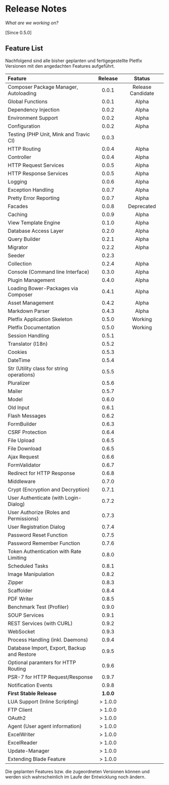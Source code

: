 # Release Notes

_What are we working on?_

[Since 0.5.0]

## Feature List

Nachfolgend sind alle bisher geplanten und fertigegestellte Pletfix Versionen mit den angedachten Features aufgeführt.    

| Feature  | Release | Status |
|:---------|:-------:|:------:|
| Composer Package Manager, Autoloading | 0.0.1 | Release Candidate |
| Global Functions |  0.0.1 | Alpha |
| Dependency Injection | 0.0.2 | Alpha | 
| Environment Support | 0.0.2 | Alpha |
| Configuration | 0.0.2 | Alpha |
| Testing (PHP Unit, Mink and Travic CI) | 0.0.3 | |
| HTTP Routing | 0.0.4 | Alpha |
| Controller | 0.0.4 | Alpha |
| HTTP Request Services | 0.0.5 | Alpha |
| HTTP Response Services | 0.0.5 | Alpha |
| Logging | 0.0.6 | Alpha |
| Exception Handling | 0.0.7 | Alpha |
| Pretty Error Reporting |  0.0.7 | Alpha |
| Facades | 0.0.8 | Deprecated |
| Caching | 0.0.9 | Alpha |
| View Template Engine | 0.1.0 | Alpha |
| Database Access Layer | 0.2.0 | Alpha |
| Query Builder |  0.2.1 | Alpha |
| Migrator | 0.2.2 | Alpha |
| Seeder | 0.2.3 | |
| Collection | 0.2.4 | Alpha |
| Console (Command line Interface) | 0.3.0 | Alpha | 
| Plugin Management | 0.4.0 | Alpha |
| Loading Bower-Packages via Composer | 0.4.1 | Alpha | 
| Asset Management | 0.4.2 | Alpha |
| Markdown Parser | 0.4.3 | Alpha |
| Pletfix Application Skeleton | 0.5.0 | Working |
| Pletfix Documentation | 0.5.0 | Working |
| Session Handling | 0.5.1 | |
| Translator (l18n) | 0.5.2 | |
| Cookies | 0.5.3 | |
| DateTime | 0.5.4 | |
| Str (Utility class for string operations) | 0.5.5 | | 
| Pluralizer | 0.5.6 | |
| Mailer | 0.5.7 | |
| Model | 0.6.0 | |
| Old Input | 0.6.1 | |
| Flash Messages | 0.6.2 | |
| FormBuilder| 0.6.3 | |
| CSRF Protection | 0.6.4 | |
| File Upload | 0.6.5 | |
| File Download | 0.6.5 | |
| Ajax Request | 0.6.6 | |
| FormValidator| 0.6.7 | |
| Redirect for HTTP Response | 0.6.8 | |
| Middleware | 0.7.0 | |
| Crypt (Encryption and Decryption) | 0.7.1 | |
| User Authenticate (with Login-Dialog) | 0.7.2 | |
| User Authorize (Roles and Permissions) | 0.7.3 | |
| User Registration Dialog | 0.7.4 | |
| Password Reset Function | 0.7.5 | |
| Password Remember Function | 0.7.6 | |
| Token Authentication with Rate Limiting | 0.8.0 | |
| Scheduled Tasks | 0.8.1 | |
| Image Manipulation | 0.8.2 | |
| Zipper | 0.8.3 | |
| Scaffolder | 0.8.4 | |
| PDF Writer | 0.8.5 | |
| Benchmark Test (Profiler) | 0.9.0 | |
| SOUP Services | 0.9.1 | |
| REST Services (with CURL) | 0.9.2 | |
| WebSocket | 0.9.3 | |
| Process Handling (inkl. Daemons) | 0.9.4 | |
| Database Import, Export, Backup and Restore | 0.9.5 | |
| Optional paramters for HTTP Routing | 0.9.6 | |
| PSR-7 for HTTP Request/Response | 0.9.7 | |
| Notification Events | 0.9.8 | |
| **First Stable Release** | **1.0.0** | |
| LUA Support (Inline Scripting) | &gt; 1.0.0 | |
| FTP Client | &gt; 1.0.0 | |
| OAuth2 | &gt; 1.0.0 | |
| Agent (User agent information) | &gt; 1.0.0 | |
| ExcelWriter | &gt; 1.0.0 | |
| ExcelReader | &gt; 1.0.0 | |
| Update-Manager | &gt; 1.0.0 | |
| Extending Blade Feature | &gt; 1.0.0 | |

> 
<i class="fa fa-exclamation-circle fa-2x" aria-hidden="true"></i> Die geplanten Features bzw. die zugeordneten Versionen können und werden sich wahrscheinlich im Laufe der Entwicklung noch ändern. 

<!-- 
Testing
    PHPUnit
        http://florianherlings.de/artikel/php_integration_testing_phpunit_mink
    Mink
        http://mink.behat.org/en/latest/
    Travis CI
        https://travis-ci.org
        https://www.thewebhatesme.com/entwicklung/travis-ci/
-->

<!--
Session-Handling 
    https://github.com/auraphp/Aura.Session/blob/2.x/README.md

Cookies - Work with cookies
    https://fuelphp.com/docs/classes/cookie.html
    in Laravel ist es Teil vom Request-Objekt
    
Crypt - Encryption and Decryption
    https://laravel.com/docs/5.4/encryption
    https://fuelphp.com/docs/classes/crypt/usage.html   
     
DateTime (\Carbon\Carbon)
    - https://github.com/fightbulc/moment.php
    - http://momentjs.com/docs/
    oder:
    - https://github.com/cakephp/chronos
   
Image   
   Image manipulation using GD or ImageMagick (s. FuelPHP)
   
FTP Client 
    Send or receive files using FTP (s. FuelPHP)
     
Pluralizer
    https://github.com/propelorm/Propel2/tree/master/src/Propel/Common/Pluralizer
     
Str 
    Utility class for string operations (s. FuelPHP)
     
Agent 
    User agent information (s. https://fuelphp.com/docs/classes/agent/usage.html)
   
     
Database Access Layer:
    - Rückgabe von query() ändern-> collection() (lediet die Performance?)
    - database-Objekt, Wording ändern: "column type supported by Database Layer" -> "database abstract type"
    - getSql() für db-Objekt. Evtl zentral steuerbar machen, dass mitgeloggt werden kann.
    - Besser: Event-Handlich einbauene

Model (ORM, ActiveRecord, Repository)
    ActiveRecord oder DataMapper?
    Kandidaten:  http://www.gajotres.net/best-available-php-orm-libraries-part-1/
    - Eloquent
    - Doctrine2 (Using Doctrine 2 will be an overkill.)
        http://www.doctrine-project.org/
        https://www.sitepoint.com/laravel-doctrine-best-of-both-worlds/
        http://docs.doctrine-project.org/projects/doctrine-dbal/en/latest/reference/data-retrieval-and-manipulation.html
    - Propel2
        http://propelorm.org/Propel/documentation/
        https://github.com/propelorm/Propel2     

PSR-7: HTTP message interfaces (für HTTP Request/Response)
    http://www.php-fig.org/psr/psr-7/
-->



